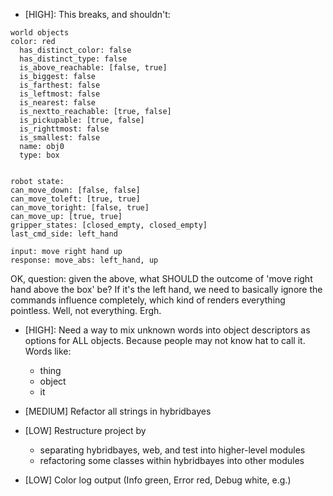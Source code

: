 - [HIGH]: This breaks, and shouldn't:

```
world objects
color: red
  has_distinct_color: false
  has_distinct_type: false
  is_above_reachable: [false, true]
  is_biggest: false
  is_farthest: false
  is_leftmost: false
  is_nearest: false
  is_nextto_reachable: [true, false]
  is_pickupable: [true, false]
  is_righttmost: false
  is_smallest: false
  name: obj0
  type: box


robot state:
can_move_down: [false, false]
can_move_toleft: [true, true]
can_move_toright: [false, true]
can_move_up: [true, true]
gripper_states: [closed_empty, closed_empty]
last_cmd_side: left_hand

input: move right hand up
response: move_abs: left_hand, up
```

OK, question: given the above, what SHOULD the outcome of 'move right hand above the box' be? If it's the left hand, we need to basically ignore the commands influence completely, which kind of renders everything pointless. Well, not everything. Ergh.

- [HIGH]: Need a way to mix unknown words into object descriptors as options for ALL objects. Because people may not know hat to call it. Words like:
	- thing
	- object
	- it

- [MEDIUM] Refactor all strings in hybridbayes

- [LOW] Restructure project by
	- separating hybridbayes, web, and test into higher-level modules
	- refactoring some classes within hybridbayes into other modules

- [LOW] Color log output (Info green, Error red, Debug white, e.g.)
